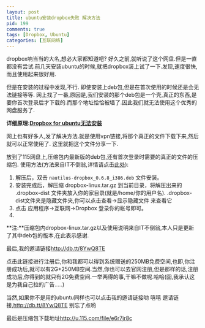 ```yaml
--- 
layout: post
title: ubuntu安装dropbox失败 解决方法
pid: 199
comments: true
tags: [Dropbox, Ubuntu]
categories: [互联网络]
---
```

dropbox响当当的大名,想必大家都知道吧? 好久之前,就听说了这个网盘.但是一直都没有尝试.前几天安装ubuntu的时候,就把dropbox装上试了一下.发现,速度很快,而且使用起来很好用.

但是在安装的过程中发现,不行. 即使安装上deb包,但是在首次使用的时候还是会无法链接等等.
网上找了一番,原因是,我们安装的那个deb包是一个壳,真正的东西,是要你首次登录后才下载的.而那个地址恰恰被墙了.因此我们就无法使用这个优秀的网盘服务了.

**详细原理:[Dropbox for ubuntu无法安装](http://freedomhui.com/?p=149)**

网上也有好多人,发了解决方法.就是使用vpn链接,将那个真正的文件下载下来,然后就可以正常使用了.
这里就把这个文件分享一下.

放到了115网盘上,压缩包内最新版的deb包,还有首次登录时需要的真正的文件的压缩包.
使用方法(方法来自IT不倒翁,详情请点击[此处](http://yungbo.com/php-ubuntu/ubuntu-the-solution-can-not-be-installed-dropbox.html)):

1. 解压后，双击 `nautilus-dropbox_0.6.8_i386.deb` 文件安装。
2. 安装完成后，解压缩 dropbox-linux.tar.gz 到当前目录，将解压出来的 .dropbox-dist 文件夹放入你的家目录(就是/home/你的用户名).
.dropbox-dist文件夹是隐藏文件夹,你可以点击查看->显示隐藏文件 来查看它
3. 点击 应用程序->互联网->Dropbox  登录你的帐号即可。
3. 
**注:**压缩包内dropbox-linux.tar.gz以及使用说明来自IT不倒翁,本人只是更新了其中deb包的版本,在此表示感谢.

最后,我的邀请链接<http://db.tt/8YwQ8TE>

点击此链接进行注册后,你和我都可以得到系统赠送的250MB免费空间,也即,你注册成功后,就可以有2G+250MB空间.当然,你也可以去官网注册,但是那样的话,注册成功后,你得到的就只有2G免费空间.一举两得的事,干嘛不做呢.哈哈(囧,我承认这是为我自己拉的广告.....)

当然,如果你不是用的ubuntu同样也可以点击我的邀请链接哟 嘻嘻
邀请链接,<http://db.tt/8YwQ8TE> 别忘了点哟

最后是压缩包下载地址<http://u.115.com/file/e6r7jr8c>
